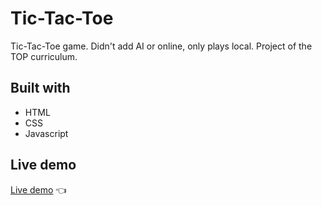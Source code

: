 # Tic-Tac-Toe

Tic-Tac-Toe game.
Didn't add AI or online, only plays local.
Project of the TOP curriculum.

## Built with

- HTML
- CSS
- Javascript

## Live demo

[Live demo](https://khalwalid.github.io/tic-tac-toe/) 👈

